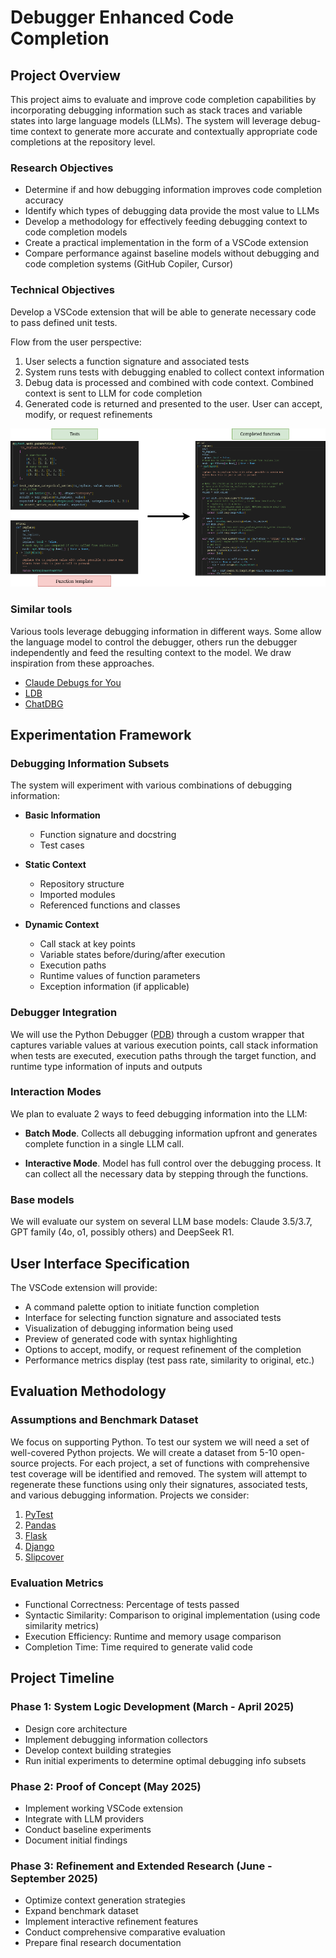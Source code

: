 # Debugger Enhanced Code Completion

## Project Overview

This project aims to evaluate and improve code completion capabilities by incorporating debugging information such as stack traces and variable states into large language models (LLMs). The system will leverage debug-time context to generate more accurate and contextually appropriate code completions at the repository level.

### Research Objectives

- Determine if and how debugging information improves code completion accuracy
- Identify which types of debugging data provide the most value to LLMs
- Develop a methodology for effectively feeding debugging context to code completion models
- Create a practical implementation in the form of a VSCode extension
- Compare performance against baseline models without debugging and code completion systems (GitHub Copiler, Cursor) 

### Technical Objectives

Develop a VSCode extension that will be able to generate necessary code to pass defined unit tests.

Flow from the user perspective:
1. User selects a function signature and associated tests
2. System runs tests with debugging enabled to collect context information
3. Debug data is processed and combined with code context. Combined context is sent to LLM for code completion
4. Generated code is returned and presented to the user. User can accept, modify, or request refinements

![Logic diagram](images/diagram.png "Logic diagram")

### Similar tools

Various tools leverage debugging information in different ways. Some allow the language model to control the debugger, others run the debugger independently and feed the resulting context to the model. We draw inspiration from these approaches.

- [Claude Debugs for You](https://github.com/jasonjmcghee/claude-debugs-for-you/)
- [LDB](https://github.com/FloridSleeves/LLMDebugger)
- [ChatDBG](https://github.com/plasma-umass/ChatDBG)

## Experimentation Framework

### Debugging Information Subsets

The system will experiment with various combinations of debugging information:

- **Basic Information**
  - Function signature and docstring
  - Test cases
  
- **Static Context**
  - Repository structure
  - Imported modules
  - Referenced functions and classes
  
- **Dynamic Context**
  - Call stack at key points
  - Variable states before/during/after execution
  - Execution paths
  - Runtime values of function parameters
  - Exception information (if applicable)

### Debugger Integration

We will use the Python Debugger ([PDB](https://docs.python.org/3/library/pdb.html)) through a custom wrapper that captures variable values at various execution points, call stack information when tests are executed, execution paths through the target function, and runtime type information of inputs and outputs

### Interaction Modes

We plan to evaluate 2 ways to feed debugging information into the LLM:

 - **Batch Mode**. Collects all debugging information upfront and generates complete function in a single LLM call.

 - **Interactive Mode**. Model has full control over the debugging process. It can collect all the necessary data by stepping through the functions. 

### Base models

We will evaluate our system on several LLM base models: Claude 3.5/3.7, GPT family (4o, o1, possibly others) and DeepSeek R1.

## User Interface Specification

The VSCode extension will provide:

- A command palette option to initiate function completion
- Interface for selecting function signature and associated tests
- Visualization of debugging information being used
- Preview of generated code with syntax highlighting
- Options to accept, modify, or request refinement of the completion
- Performance metrics display (test pass rate, similarity to original, etc.)

## Evaluation Methodology

### Assumptions and Benchmark Dataset

We focus on supporting Python. To test our system we will need a set of well-covered Python projects. We will create a dataset from 5-10 open-source projects. For each project, a set of functions with comprehensive test coverage will be identified and removed. The system will attempt to regenerate these functions using only their signatures, associated tests, and various debugging information. Projects we consider:

1. [PyTest](https://github.com/pytest-dev/pytest) 
2. [Pandas](https://github.com/pandas-dev/pandas)
3. [Flask](https://github.com/pallets/flask)
4. [Django](https://github.com/django/django)
5. [Slipcover](https://github.com/plasma-umass/slipcover)

### Evaluation Metrics

- Functional Correctness: Percentage of tests passed
- Syntactic Similarity: Comparison to original implementation (using code similarity metrics)
- Execution Efficiency: Runtime and memory usage comparison
- Completion Time: Time required to generate valid code

## Project Timeline

### Phase 1: System Logic Development (March - April 2025)
- Design core architecture
- Implement debugging information collectors
- Develop context building strategies
- Run initial experiments to determine optimal debugging info subsets

### Phase 2: Proof of Concept (May 2025)
- Implement working VSCode extension
- Integrate with LLM providers
- Conduct baseline experiments
- Document initial findings

### Phase 3: Refinement and Extended Research (June - September 2025)
- Optimize context generation strategies
- Expand benchmark dataset
- Implement interactive refinement features
- Conduct comprehensive comparative evaluation
- Prepare final research documentation
